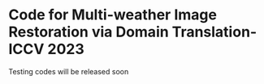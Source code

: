 # Code for Multi-weather Image Restoration via Domain Translation-ICCV 2023
Testing codes will be released soon

